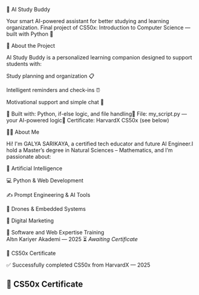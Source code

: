 🤖 AI Study Buddy

Your smart AI-powered assistant for better studying and learning organization.
Final project of CS50x: Introduction to Computer Science — built with Python 🐍

🧠 About the Project

AI Study Buddy is a personalized learning companion designed to support students with:

Study planning and organization 📋

Intelligent reminders and check-ins ⏰

Motivational support and simple chat 💬

🔧 Built with: Python, if-else logic, and file handling📁 File: my_script.py — your AI-powered logic📜 Certificate: HarvardX CS50x (see below)

👩‍💻 About Me

Hi! I'm GALYA SARIKAYA, a certified tech educator and future AI Engineer.I hold a Master’s degree in Natural Sciences – Mathematics, and I’m passionate about:

🤖 Artificial Intelligence

💻 Python & Web Development

✍️ Prompt Engineering & AI Tools

🚁 Drones & Embedded Systems

📱 Digital Marketing

🧠 Software and Web Expertise Training  
Altın Kariyer Akademi — 2025 ⏳ *Awaiting Certificate*

📜 CS50x Certificate

✅ Successfully completed CS50x from HarvardX — 2025
## 📜 CS50x Certificate














































































































































